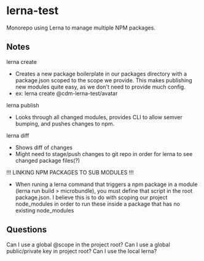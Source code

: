 # lerna-test
Monorepo using Lerna to manage multiple NPM packages.

## Notes

lerna create <scope>
- Creates a new package boilerplate in our packages directory with a package.json scoped to the scope we provide. This makes publishing new modules quite easy, as we don't need to provide much config.
- ex: lerna create @cdm-lerna-test/avatar

lerna publish
- Looks through all changed modules, provides CLI to allow semver bumping, and pushes changes to npm.

lerna diff
- Shows diff of changes
- Might need to stage/push changes to git repo in order for lerna to see changed package files(?)

!!! LINKING NPM PACKAGES TO SUB MODULES !!!
- When runing a lerna command that triggers a npm package in a module (lerna run build > microbundle), you must define that script in the root package.json. I believe this is to do with scoping our project node_modules in order to run these inside a package that has no existing node_modules

## Questions

Can I use a global @scope in the project root?
Can I use a global public/private key in project root?
Can I use the local lerna?